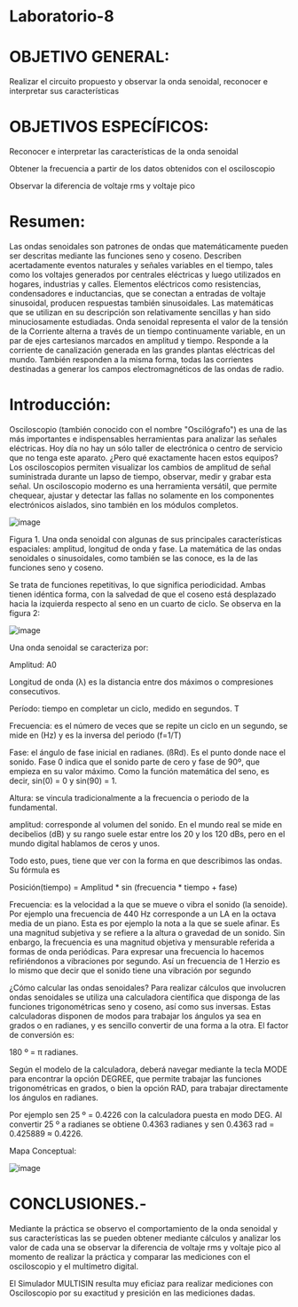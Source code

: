 # Laboratorio-8

# OBJETIVO GENERAL:

Realizar el circuito propuesto y observar la onda senoidal, reconocer e interpretar sus características

# OBJETIVOS ESPECÍFICOS:

Reconocer e interpretar las características de la onda senoidal

Obtener la frecuencia a partir de los datos obtenidos con el osciloscopio

Observar la diferencia de voltaje rms y voltaje pico

# Resumen:

Las ondas senoidales son patrones de ondas que matemáticamente pueden ser descritas mediante las funciones seno y coseno. Describen acertadamente eventos naturales y señales variables en el tiempo, tales como los voltajes generados por centrales eléctricas y luego utilizados en hogares, industrias y calles. Elementos eléctricos como resistencias, condensadores e inductancias, que se conectan a entradas de voltaje sinusoidal, producen respuestas también sinusoidales. Las matemáticas que se utilizan en su descripción son relativamente sencillas y han sido minuciosamente estudiadas. Onda senoidal representa el valor de la tensión de la Corriente alterna a través de un tiempo continuamente variable, en un par de ejes cartesianos marcados en amplitud y tiempo. Responde a la corriente de canalización generada en las grandes plantas eléctricas del mundo. También responden a la misma forma, todas las corrientes destinadas a generar los campos electromagnéticos de las ondas de radio.

# Introducción:
Osciloscopio (también conocido con el nombre "Oscilógrafo") es una de las más importantes e indispensables herramientas para analizar las señales eléctricas. Hoy día no hay un sólo taller de electrónica o centro de servicio que no tenga este aparato. ¿Pero qué exactamente hacen estos equipos? Los osciloscopios permiten visualizar los cambios de amplitud de señal suministrada durante un lapso de tiempo, observar, medir y grabar esta señal. Un osciloscopio moderno es una herramienta versátil, que permite chequear, ajustar y detectar las fallas no solamente en los componentes electrónicos aislados, sino también en los módulos completos.

![image](https://user-images.githubusercontent.com/117695777/219231050-cacd2c3a-ddaa-4d22-9a08-e9beaba45000.png)

Figura 1. Una onda senoidal con algunas de sus principales características espaciales: amplitud, longitud de onda y fase. La matemática de las ondas senoidales o sinusoidales, como también se las conoce, es la de las funciones seno y coseno.

Se trata de funciones repetitivas, lo que significa periodicidad. Ambas tienen idéntica forma, con la salvedad de que el coseno está desplazado hacia la izquierda respecto al seno en un cuarto de ciclo. Se observa en la figura 2:

![image](https://user-images.githubusercontent.com/117695777/219231145-b6110404-85c6-4e1c-95f0-287cd8dd5f3e.png)

Una onda senoidal se caracteriza por:

Amplitud: A0

Longitud de onda (λ) es la distancia entre dos máximos o compresiones consecutivos.

Período: tiempo en completar un ciclo, medido en segundos. T

Frecuencia: es el número de veces que se repite un ciclo en un segundo, se mide en (Hz) y es la inversa del periodo (f=1/T)

Fase: el ángulo de fase inicial en radianes. (ßRd). Es el punto donde nace el sonido. Fase 0 indica que el sonido parte de cero y fase de 90º, que empieza en su valor máximo. Como la función matemática del seno, es decir, sin(0) = 0 y sin(90) = 1.

Altura: se vincula tradicionalmente a la frecuencia o periodo de la fundamental.

amplitud: corresponde al volumen del sonido. En el mundo real se mide en decibelios (dB) y su rango suele estar entre los 20 y los 120 dBs, pero en el mundo digital hablamos de ceros y unos.

Todo esto, pues, tiene que ver con la forma en que describimos las ondas. Su fórmula es

Posición(tiempo) = Amplitud * sin (frecuencia * tiempo + fase)

Frecuencia: es la velocidad a la que se mueve o vibra el sonido (la senoide). Por ejemplo una frecuencia de 440 Hz corresponde a un LA en la octava media de un piano. Esta es por ejemplo la nota a la que se suele afinar. Es una magnitud subjetiva y se refiere a la altura o gravedad de un sonido. Sin enbargo, la frecuencia es una magnitud objetiva y mensurable referida a formas de onda periódicas. Para expresar una frecuencia lo hacemos refiriéndonos a vibraciones por segundo. Así un frecuencia de 1 Herzio es lo mismo que decir que el sonido tiene una vibración por segundo

¿Cómo calcular las ondas senoidales? Para realizar cálculos que involucren ondas senoidales se utiliza una calculadora científica que disponga de las funciones trigonométricas seno y coseno, así como sus inversas. Estas calculadoras disponen de modos para trabajar los ángulos ya sea en grados o en radianes, y es sencillo convertir de una forma a la otra. El factor de conversión es:

180 º = π radianes.

Según el modelo de la calculadora, deberá navegar mediante la tecla MODE para encontrar la opción DEGREE, que permite trabajar las funciones trigonométricas en grados, o bien la opción RAD, para trabajar directamente los ángulos en radianes.

Por ejemplo sen 25 º = 0.4226 con la calculadora puesta en modo DEG. Al convertir 25 º a radianes se obtiene 0.4363 radianes y sen 0.4363 rad = 0.425889 ≈ 0.4226.

Mapa Conceptual:

![image](https://user-images.githubusercontent.com/117695777/219231225-ff0c93e7-ba32-4370-b6f8-fd2b3d792ac4.png)



# CONCLUSIONES.-

Mediante la práctica se observo el comportamiento de la onda senoidal y sus características las se pueden obtener mediante cálculos y analizar los valor de cada una se observar la diferencia de voltaje rms y voltaje pico al momento de realizar la práctica y comparar las mediciones con el osciloscopio y el multímetro digital.

El Simulador MULTISIN resulta muy eficiaz para realizar mediciones con Osciloscopio por su exactitud y presición en las mediciones dadas.
